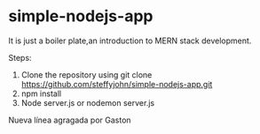 # simple-nodejs-app

It is just a boiler plate,an introduction to MERN stack development.

Steps:

1. Clone the repository using git clone https://github.com/steffyjohn/simple-nodejs-app.git
2. npm install
3. Node server.js or nodemon server.js

Nueva línea agragada por Gaston

